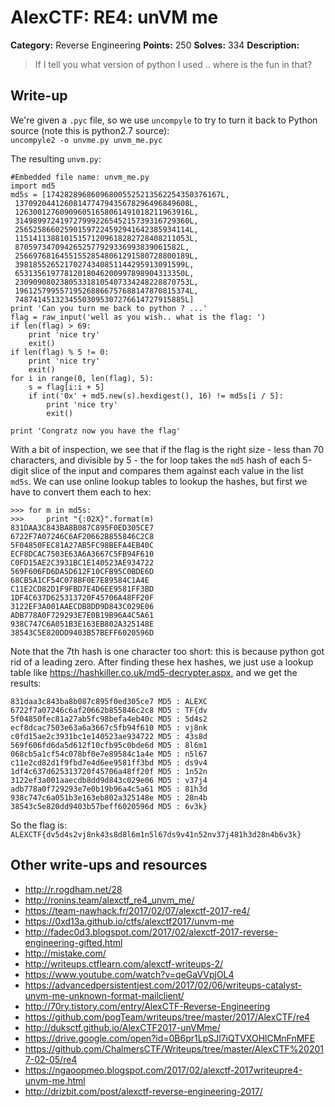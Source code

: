 # AlexCTF: RE4: unVM me

**Category:** Reverse Engineering
**Points:** 250
**Solves:** 334
**Description:**

> If I tell you what version of python I used .. where is the fun in that?

## Write-up

We're given a `.pyc` file, so we use `uncompyle` to try to turn it back to Python source (note this is python2.7 source):  
`uncompyle2 -o unvme.py unvm_me.pyc`

The resulting `unvm.py`:  

	#Embedded file name: unvm_me.py
	import md5
	md5s = [174282896860968005525213562254350376167L,
	 137092044126081477479435678296496849608L,
	 126300127609096051658061491018211963916L,
	 314989972419727999226545215739316729360L,
	 256525866025901597224592941642385934114L,
	 115141138810151571209618282728408211053L,
	 8705973470942652577929336993839061582L,
	 256697681645515528548061291580728800189L,
	 39818552652170274340851144295913091599L,
	 65313561977812018046200997898904313350L,
	 230909080238053318105407334248228870753L,
	 196125799557195268866757688147870815374L,
	 74874145132345503095307276614727915885L]
	print 'Can you turn me back to python ? ...'
	flag = raw_input('well as you wish.. what is the flag: ')
	if len(flag) > 69:
		print 'nice try'
		exit()
	if len(flag) % 5 != 0:
		print 'nice try'
		exit()
	for i in range(0, len(flag), 5):
		s = flag[i:i + 5]
		if int('0x' + md5.new(s).hexdigest(), 16) != md5s[i / 5]:
			print 'nice try'
			exit()

	print 'Congratz now you have the flag'

With a bit of inspection, we see that if the flag is the right size - less than 70 characters, and divisible by 5 - the for loop takes the `md5` hash of each 5-digit slice of the input and compares them against each value in the list `md5s`. We can use online lookup tables to lookup the hashes, but first we have to convert them each to hex:  

	>>> for m in md5s:
	>>>		print "{:02X}".format(m)
	831DAA3C843BA8B087C895F0ED305CE7
	6722F7A07246C6AF20662B855846C2C8
	5F04850FEC81A27AB5FC98BEFA4EB40C
	ECF8DCAC7503E63A6A3667C5FB94F610
	C0FD15AE2C3931BC1E140523AE934722
	569F606FD6DA5D612F10CFB95C0BDE6D
	68CB5A1CF54C078BF0E7E89584C1A4E
	C11E2CD82D1F9FBD7E4D6EE9581FF3BD
	1DF4C637D625313720F45706A48FF20F
	3122EF3A001AAECDB8DD9D843C029E06
	ADB778A0F729293E7E0B19B96A4C5A61
	938C747C6A051B3E163EB802A325148E
	38543C5E820DD9403B57BEFF6020596D

Note that the 7th hash is one character too short: this is because python got rid of a leading zero. After finding these hex hashes, we just use a lookup table like https://hashkiller.co.uk/md5-decrypter.aspx, and we get the results:  

	831daa3c843ba8b087c895f0ed305ce7 MD5 : ALEXC
	6722f7a07246c6af20662b855846c2c8 MD5 : TF{dv
	5f04850fec81a27ab5fc98befa4eb40c MD5 : 5d4s2
	ecf8dcac7503e63a6a3667c5fb94f610 MD5 : vj8nk
	c0fd15ae2c3931bc1e140523ae934722 MD5 : 43s8d
	569f606fd6da5d612f10cfb95c0bde6d MD5 : 8l6m1
	068cb5a1cf54c078bf0e7e89584c1a4e MD5 : n5l67
	c11e2cd82d1f9fbd7e4d6ee9581ff3bd MD5 : ds9v4
	1df4c637d625313720f45706a48ff20f MD5 : 1n52n
	3122ef3a001aaecdb8dd9d843c029e06 MD5 : v37j4
	adb778a0f729293e7e0b19b96a4c5a61 MD5 : 81h3d
	938c747c6a051b3e163eb802a325148e MD5 : 28n4b
	38543c5e820dd9403b57beff6020596d MD5 : 6v3k}

So the flag is:  
`ALEXCTF{dv5d4s2vj8nk43s8d8l6m1n5l67ds9v41n52nv37j481h3d28n4b6v3k}`

## Other write-ups and resources

 * http://r.rogdham.net/28
 * http://ronins.team/alexctf_re4_unvm_me/
 * https://team-nawhack.fr/2017/02/07/alexctf-2017-re4/
 * https://0xd13a.github.io/ctfs/alexctf2017/unvm-me
 * http://fadec0d3.blogspot.com/2017/02/alexctf-2017-reverse-engineering-gifted.html
 * http://mistake.com/
 * http://writeups.ctflearn.com/alexctf-writeups-2/
 * https://www.youtube.com/watch?v=qeGaVVpjOL4
 * https://advancedpersistentjest.com/2017/02/06/writeups-catalyst-unvm-me-unknown-format-mailclient/
 * http://70ry.tistory.com/entry/AlexCTF-Reverse-Engineering
 * https://github.com/pogTeam/writeups/tree/master/2017/AlexCTF/re4
 * http://duksctf.github.io/AlexCTF2017-unVMme/
 * https://drive.google.com/open?id=0B6pr1LpSJl7iQTVXOHlCMnFnMFE
 * https://github.com/ChalmersCTF/Writeups/tree/master/AlexCTF%202017-02-05/re4
 * https://ngaoopmeo.blogspot.com/2017/02/alexctf-2017writeupre4-unvm-me.html
 * http://drizbit.com/post/alexctf-reverse-engineering-2017/
